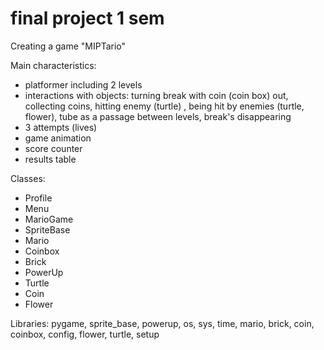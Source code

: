 # final project 1 sem
Creating a game "MIPTario"

Main characteristics:
- platformer including 2 levels
- interactions with objects: 
turning break with coin (coin box) out, 
collecting coins,
hitting enemy (turtle) , 
being hit by enemies (turtle, flower), 
tube as a passage between levels,
break's disappearing
- 3 attempts (lives) 
- game animation
- score counter
- results table

Classes:
- Profile
- Menu
- MarioGame
- SpriteBase
- Mario
- Coinbox
- Brick
- PowerUp
- Turtle
- Coin
- Flower

Libraries:
pygame, sprite_base, powerup, os, sys, time, mario, brick, 
coin, coinbox, config, flower, turtle, setup

